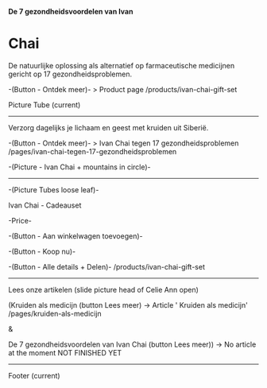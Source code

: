 **De 7 gezondheidsvoordelen van Ivan** 
# Chai

De natuurlijke oplossing als alternatief op farmaceutische medicijnen gericht op 17 gezondheidsproblemen.

-(Button - Ontdek meer)- > Product page /products/ivan-chai-gift-set

Picture Tube (current) 

-------------------------------------------------------------------------------



Verzorg dagelijks je lichaam en geest met kruiden uit Siberië.


-(Button - Ontdek meer)- > Ivan Chai tegen 17 gezondheidsproblemen  /pages/ivan-chai-tegen-17-gezondheidsproblemen


-(Picture - Ivan Chai + mountains in circle)-


-------------------------------------------------------------------------------


-(Picture Tubes loose leaf)-


Ivan Chai - Cadeauset 


-Price-


-(Button - Aan winkelwagen toevoegen)-

-(Button - Koop nu)-

-(Button - Alle details + Delen)- /products/ivan-chai-gift-set



-------------------------------------------------------------------------------



Lees onze artikelen (slide picture head of Celie Ann open)


(Kruiden als medicijn (button Lees meer) -> Article ' Kruiden als medicijn' /pages/kruiden-als-medicijn

&

De 7 gezondheidsvoordelen van Ivan Chai (button Lees meer)) -> No article at the moment NOT FINISHED YET 




-------------------------------------------------------------------------------

Footer (current) 

